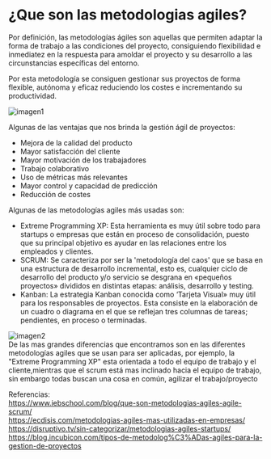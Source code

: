 # ¿Que son las metodologias agiles?
Por definición, las metodologías ágiles son aquellas que permiten adaptar la forma de trabajo a las condiciones del proyecto, consiguiendo flexibilidad e inmediatez en la respuesta para amoldar el proyecto y su desarrollo a las circunstancias específicas del entorno.  

Por esta metodología se consiguen gestionar sus proyectos de forma flexible, autónoma y eficaz reduciendo los costes e incrementando su productividad. 

![imagen1](https://disruptivo.tv/wp-content/uploads/2019/08/26-08-19-disruptivo-insta-1080x1080.png "Metodologias Agiles")

Algunas de las ventajas que nos brinda la gestión ágil de proyectos:  
- Mejora de la calidad del producto  
- Mayor satisfacción del cliente  
- Mayor motivación de los trabajadores  
- Trabajo colaborativo  
- Uso de métricas más relevantes  
- Mayor control y capacidad de predicción  
- Reducción de costes  

Algunas de las metodologías agiles más usadas son:
- Extreme Programming XP: Esta herramienta es muy útil sobre todo para startups o empresas que están en proceso de consolidación, puesto que su principal objetivo es ayudar en las relaciones entre los empleados y clientes.  
- SCRUM: Se caracteriza por ser la 'metodología del caos' que se basa en una estructura de desarrollo incremental, esto es, cualquier ciclo de desarrollo del producto y/o servicio se desgrana en «pequeños proyectos» divididos en distintas etapas: análisis, desarrollo y testing.  
- Kanban: La estrategia Kanban conocida como ‘Tarjeta Visual» muy útil para los responsables de proyectos. Esta consiste en la elaboración de un cuadro o diagrama en el que se reflejan tres columnas de tareas; pendientes, en proceso o terminadas.    




![imagen2](https://ecdisis.com/wp-content/uploads/2021/01/Metodologias-agiles-mas-utilizadas-en-empresas.jpg "Metodologias Agiles")  
De las mas grandes diferencias que encontramos son en las diferentes metodologías agiles que se usan para ser aplicadas, por ejemplo, la "Extreme Programming XP" esta orientada a todo el equipo de trabajo y el cliente,mientras que el scrum está mas inclinado hacia el equipo de trabajo, sin embargo todas buscan una cosa en común, agilizar el trabajo/proyecto

Referencias:  
<https://www.iebschool.com/blog/que-son-metodologias-agiles-agile-scrum/>  
<https://ecdisis.com/metodologias-agiles-mas-utilizadas-en-empresas/>  
<https://disruptivo.tv/sin-categorizar/metodologias-agiles-startups/>  
<https://blog.incubicon.com/tipos-de-metodolog%C3%ADas-agiles-para-la-gestion-de-proyectos>